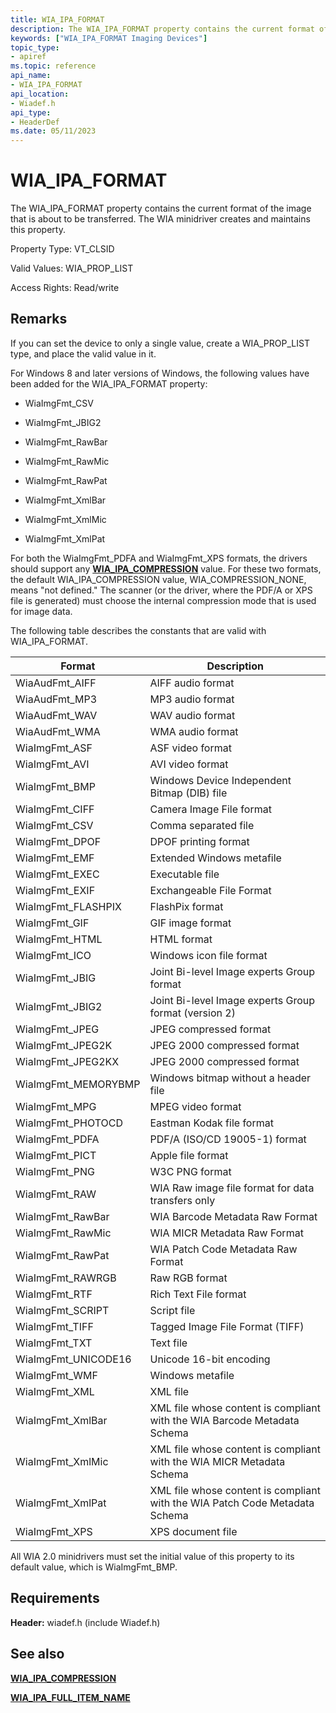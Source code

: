 ```yaml
---
title: WIA_IPA_FORMAT
description: The WIA_IPA_FORMAT property contains the current format of the image that is about to be transferred. The WIA minidriver creates and maintains this property.
keywords: ["WIA_IPA_FORMAT Imaging Devices"]
topic_type:
- apiref
ms.topic: reference
api_name:
- WIA_IPA_FORMAT
api_location:
- Wiadef.h
api_type:
- HeaderDef
ms.date: 05/11/2023
---
```


# WIA_IPA_FORMAT

The WIA_IPA_FORMAT property contains the current format of the image that is about to be transferred. The WIA minidriver creates and maintains this property.

Property Type: VT_CLSID

Valid Values: WIA_PROP_LIST

Access Rights: Read/write

## Remarks

If you can set the device to only a single value, create a WIA_PROP_LIST type, and place the valid value in it.

For Windows 8 and later versions of Windows, the following values have been added for the WIA_IPA_FORMAT property:

- WiaImgFmt_CSV

- WiaImgFmt_JBIG2

- WiaImgFmt_RawBar

- WiaImgFmt_RawMic

- WiaImgFmt_RawPat

- WiaImgFmt_XmlBar

- WiaImgFmt_XmlMic

- WiaImgFmt_XmlPat

For both the WiaImgFmt_PDFA and WiaImgFmt_XPS formats, the drivers should support any [**WIA_IPA_COMPRESSION**](wia-ipa-compression.md) value. For these two formats, the default WIA_IPA_COMPRESSION value, WIA_COMPRESSION_NONE, means "not defined." The scanner (or the driver, where the PDF/A or XPS file is generated) must choose the internal compression mode that is used for image data.

The following table describes the constants that are valid with WIA_IPA_FORMAT.

| Format | Description |
|--|--|
| WiaAudFmt_AIFF | AIFF audio format |
| WiaAudFmt_MP3 | MP3 audio format |
| WiaAudFmt_WAV | WAV audio format |
| WiaAudFmt_WMA | WMA audio format |
| WiaImgFmt_ASF | ASF video format |
| WiaImgFmt_AVI | AVI video format |
| WiaImgFmt_BMP | Windows Device Independent Bitmap (DIB) file |
| WiaImgFmt_CIFF | Camera Image File format |
| WiaImgFmt_CSV | Comma separated file |
| WiaImgFmt_DPOF | DPOF printing format |
| WiaImgFmt_EMF | Extended Windows metafile |
| WiaImgFmt_EXEC | Executable file |
| WiaImgFmt_EXIF | Exchangeable File Format |
| WiaImgFmt_FLASHPIX | FlashPix format |
| WiaImgFmt_GIF | GIF image format |
| WiaImgFmt_HTML | HTML format |
| WiaImgFmt_ICO | Windows icon file format |
| WiaImgFmt_JBIG | Joint Bi-level Image experts Group format |
| WiaImgFmt_JBIG2 | Joint Bi-level Image experts Group format (version 2) |
| WiaImgFmt_JPEG | JPEG compressed format |
| WiaImgFmt_JPEG2K | JPEG 2000 compressed format |
| WiaImgFmt_JPEG2KX | JPEG 2000 compressed format |
| WiaImgFmt_MEMORYBMP | Windows bitmap without a header file |
| WiaImgFmt_MPG | MPEG video format |
| WiaImgFmt_PHOTOCD | Eastman Kodak file format |
| WiaImgFmt_PDFA | PDF/A (ISO/CD 19005-1) format |
| WiaImgFmt_PICT | Apple file format |
| WiaImgFmt_PNG | W3C PNG format |
| WiaImgFmt_RAW | WIA Raw image file format for data transfers only |
| WiaImgFmt_RawBar | WIA Barcode Metadata Raw Format |
| WiaImgFmt_RawMic | WIA MICR Metadata Raw Format |
| WiaImgFmt_RawPat | WIA Patch Code Metadata Raw Format |
| WiaImgFmt_RAWRGB | Raw RGB format |
| WiaImgFmt_RTF | Rich Text File format |
| WiaImgFmt_SCRIPT | Script file |
| WiaImgFmt_TIFF | Tagged Image File Format (TIFF) |
| WiaImgFmt_TXT | Text file |
| WiaImgFmt_UNICODE16 | Unicode 16-bit encoding |
| WiaImgFmt_WMF | Windows metafile |
| WiaImgFmt_XML | XML file |
| WiaImgFmt_XmlBar | XML file whose content is compliant with the WIA Barcode Metadata Schema |
| WiaImgFmt_XmlMic | XML file whose content is compliant with the WIA MICR Metadata Schema |
| WiaImgFmt_XmlPat | XML file whose content is compliant with the WIA Patch Code Metadata Schema |
| WiaImgFmt_XPS | XPS document file |

All WIA 2.0 minidrivers must set the initial value of this property to its default value, which is WiaImgFmt_BMP.

## Requirements

**Header:** wiadef.h (include Wiadef.h)

## See also

[**WIA_IPA_COMPRESSION**](wia-ipa-compression.md)

[**WIA_IPA_FULL_ITEM_NAME**](wia-ipa-full-item-name.md)
